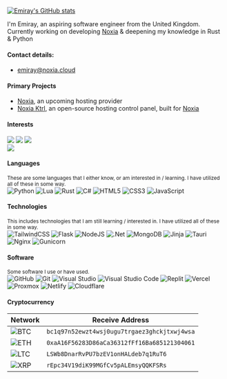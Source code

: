 [![Emiray's GitHub stats](https://github-readme-stats.vercel.app/api?username=emirayk)](https://github.com/anuraghazra/github-readme-stats)

I'm Emiray, an aspiring software engineer from the United Kingdom.  
Currently working on developing [Noxia](https://github.com/NoxiaCloud) & deepening my knowledge in Rust & Python
#### **Contact details:**  
- [emiray@noxia.cloud](mailto:emiray@noxia.cloud)
#### **Primary Projects**
- [Noxia](https://github.com/NoxiaCloud), an upcoming hosting provider
- [Noxia Ktrl](https://github.com/NoxiaCloud/), an open-source hosting control panel, built for [Noxia](https://github.com/NoxiaCloud)
#### Interests
![](https://img.shields.io/badge/Software%20Engineering-363331?style=for-the-badge)
![](https://img.shields.io/badge/Reverse%20Engineering-5e5654?style=for-the-badge)
![](https://img.shields.io/badge/Electronics-5e5654?style=for-the-badge)\
![](https://img.shields.io/badge/Cryptocurrency-3D3B3C?style=for-the-badge)
#### **Languages**
<sup>These are some languages that I either know, or am interested in / learning. I have utilized all of these in some way.</sup>  
![Python](https://img.shields.io/badge/python-3670A0?style=for-the-badge&logo=python&logoColor=ffdd54)
![Lua](https://img.shields.io/badge/lua-%232C2D72.svg?style=for-the-badge&logo=lua&logoColor=white)
![Rust](https://img.shields.io/badge/rust-%23000000.svg?style=for-the-badge&logo=rust&logoColor=white)
![C#](https://img.shields.io/badge/c%23-%23239120.svg?style=for-the-badge&logo=csharp&logoColor=white)
![HTML5](https://img.shields.io/badge/html5-%23E34F26.svg?style=for-the-badge&logo=html5&logoColor=white)
![CSS3](https://img.shields.io/badge/css3-%231572B6.svg?style=for-the-badge&logo=css3&logoColor=white)
![JavaScript](https://img.shields.io/badge/javascript-%23323330.svg?style=for-the-badge&logo=javascript&logoColor=%23F7DF1E)
#### **Technologies**
<sup>This includes technologies that I am still learning / interested in. I have utilized all of these in some way.</sup>  
![TailwindCSS](https://img.shields.io/badge/tailwindcss-%2338B2AC.svg?style=for-the-badge&logo=tailwind-css&logoColor=white)
![Flask](https://img.shields.io/badge/flask-%23000.svg?style=for-the-badge&logo=flask&logoColor=white)
![NodeJS](https://img.shields.io/badge/node.js-6DA55F?style=for-the-badge&logo=node.js&logoColor=white)
![.Net](https://img.shields.io/badge/.NET-5C2D91?style=for-the-badge&logo=.net&logoColor=white)
![MongoDB](https://img.shields.io/badge/MongoDB-%234ea94b.svg?style=for-the-badge&logo=mongodb&logoColor=white)
![Jinja](https://img.shields.io/badge/jinja-white.svg?style=for-the-badge&logo=jinja&logoColor=black)
![Tauri](https://img.shields.io/badge/tauri-%2324C8DB.svg?style=for-the-badge&logo=tauri&logoColor=%23FFFFFF)
![Nginx](https://img.shields.io/badge/nginx-%23009639.svg?style=for-the-badge&logo=nginx&logoColor=white)
![Gunicorn](https://img.shields.io/badge/gunicorn-%298729.svg?style=for-the-badge&logo=gunicorn&logoColor=white)
#### **Software**
<sup>Some software I use or have used.</sup>  
![GitHub](https://img.shields.io/badge/github-%23121011.svg?style=for-the-badge&logo=github&logoColor=white)
![Git](https://img.shields.io/badge/git-%23F05033.svg?style=for-the-badge&logo=git&logoColor=white)
![Visual Studio](https://img.shields.io/badge/Visual%20Studio-5C2D91.svg?style=for-the-badge&logo=visual-studio&logoColor=white)
![Visual Studio Code](https://img.shields.io/badge/Visual%20Studio%20Code-0078d7.svg?style=for-the-badge&logo=visual-studio-code&logoColor=white)
![Replit](https://img.shields.io/badge/Replit-DD1200?style=for-the-badge&logo=Replit&logoColor=white)
![Vercel](https://img.shields.io/badge/vercel-%23000000.svg?style=for-the-badge&logo=vercel&logoColor=white)
![Proxmox](https://img.shields.io/badge/proxmox-proxmox?style=for-the-badge&logo=proxmox&logoColor=%23E57000&labelColor=%232b2a33&color=%232b2a33)
![Netlify](https://img.shields.io/badge/netlify-%23000000.svg?style=for-the-badge&logo=netlify&logoColor=#00C7B7)
![Cloudflare](https://img.shields.io/badge/Cloudflare-F38020?style=for-the-badge&logo=Cloudflare&logoColor=white)
#### Cryptocurrency
| Network | Receive Address |
|---------|-----------------|
| ![BTC](https://img.shields.io/badge/Bitcoin-000?style=for-the-badge&logo=bitcoin&logoColor=white)               | `bc1q97n52ewzt4wsj0ugu7trgaez3ghckjtxwj4wsa` |
| ![ETH](https://img.shields.io/badge/Ethereum-3C3C3D?style=for-the-badge&logo=Ethereum&logoColor=white)          | `0xaA16F56283D86aCa36312fFf16Ba685121304061` |
| ![LTC](https://img.shields.io/badge/Litecoin-A6A9AA?style=for-the-badge&logo=Litecoin&logoColor=white)               | `LSWb8DnarRvPU7bzEV1onHALdeb7q1RuT6` |
| ![XRP](https://img.shields.io/badge/Xrp-black?style=for-the-badge&logo=xrp&logoColor=white)               | `rEpc34V19diK99MGfCv5pALEmsyQQKFSRs` |

